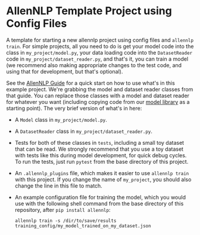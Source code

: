 # AllenNLP Template Project using Config Files

A template for starting a new allennlp project using config files and `allennlp train`.  For simple
projects, all you need to do is get your model code into the class in `my_project/model.py`, your
data loading code into the `DatasetReader` code in `my_project/dataset_reader.py`, and that's it,
you can train a model (we recommend also making appropriate changes to the test code, and using that
for development, but that's optional).

See the [AllenNLP Guide](https://guide.allennlp.org/your-first-model) for a quick start on how to
use what's in this example project.  We're grabbing the model and dataset reader classes from that
guide.  You can replace those classes with a model and dataset reader for whatever you want
(including copying code from our [model library](https://github.com/allenai/allennlp-models) as a
starting point). The very brief version of what's in here:

* A `Model` class in `my_project/model.py`.
* A `DatasetReader` class in `my_project/dataset_reader.py`.
* Tests for both of these classes in `tests`, including a small toy dataset that can be read.  We
  strongly recommend that you use a toy dataset with tests like this during model development, for
  quick debug cycles. To run the tests, just run `pytest` from the base directory of this project.
* An `.allennlp_plugins` file, which makes it easier to use `allennlp train` with this project.  If
  you change the name of `my_project`, you should also change the line in this file to match.
* An example configuration file for training the model, which you would use with the following shell
  command from the base directory of this repository, after `pip install allennlp`:

  `allennlp train -s /dir/to/save/results training_config/my_model_trained_on_my_dataset.json`
